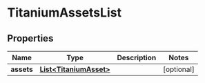 

# TitaniumAssetsList


## Properties

| Name | Type | Description | Notes |
|------------ | ------------- | ------------- | -------------|
|**assets** | [**List&lt;TitaniumAsset&gt;**](TitaniumAsset.md) |  |  [optional] |



